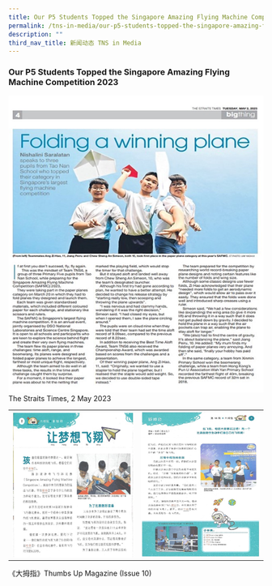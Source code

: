 ```yaml
---
title: Our P5 Students Topped the Singapore Amazing Flying Machine Competition 2023
permalink: /tns-in-media/our-p5-students-topped-the-singapore-amazing-flying-machine-competition-2023/
description: ""
third_nav_title: 新闻动态 TNS in Media
---
```

### Our P5 Students Topped the Singapore Amazing Flying Machine Competition 2023

![](/images/Heritage/TNS%20in%20Media/img_our-p5-students-topped-the-singapore-amazing-flying-machine-competition-2023.jpg)
The Straits Times, 2 May 2023

|  |  |
| -------- | -------- |
| ![](/images/Heritage/TNS%20in%20Media/img_our-p5-students-topped-the-singapore-amazing-flying-machine-competition-2023_2.jpg)    | ![](/images/Heritage/TNS%20in%20Media/img_our-p5-students-topped-the-singapore-amazing-flying-machine-competition-2023_3.jpg)     |

《大拇指》Thumbs Up Magazine (Issue 10)